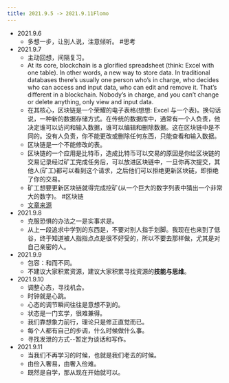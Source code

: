 ```yaml
---
title: 2021.9.5 -> 2021.9.11Flomo
---
```


- 2021.9.6
    - 多想一步，让别人说，注意倾听。 #思考
- 2021.9.7
    - 主动回想，间隔复习。
    - At its core, blockchain is a glorified spreadsheet (think: Excel with one table). In other words, a new way to store data. In traditional databases there’s usually one person who’s in charge, who decides who can access and input data, who can edit and remove it. That’s different in a blockchain. Nobody’s in charge, and you can’t change or delete anything, only view and input data.
    - 在其核心，区块链是一个荣耀的电子表格(想想: Excel 与一个表)。换句话说，一种新的数据存储方式。在传统的数据库中，通常有一个人负责，他决定谁可以访问和输入数据，谁可以编辑和删除数据。这在区块链中是不同的。没有人负责，你不能更改或删除任何东西，只能查看和输入数据。
    - 区块链是一个不能修改的表。
    - 区块链的一个应用是比特币，造成比特币可以交易的原因是你给区块链的交易记录经过矿工完成任务后，可以放进区块链中，一旦你再次提交，其他人(矿工)都可以看到这个请求，之后他们可以拒绝更新区块链，即拒绝了你的交易。
    - 矿工想要更新区块链就得完成挖矿(从一个巨大的数字列表中猜出一个非常大的数字)。 #区块链
    - [文章来源](https://thecorrespondent.com/655/blockchain-the-amazing-solution-for-almost-nothing/86649455475-f933fe63)
- 2021.9.8
    - 克服恐惧的办法之一是实事求是。
    - 从上一段追求中学到的东西是，不要对别人指手划脚。我现在也来到了低谷，终于知道被人指指点点是很不好受的，所以不要去那样做，尤其是对自己亲密的人。
- 2021.9.9
    - 包容：和而不同。
    - 不建议大家积累资源，建议大家积累寻找资源的**技能与思维**。
- 2021.9.10
    - 调整心态，寻找机会。
    - 时钟就是心跳。
    - 心态的调节瞬间往往是意想不到的。
    - 状态是一门玄学，很难兼得。
    - 我们靠想象力前行，理论只是修正直觉而已。
    - 每个人都有自己的步调，什么时候做什么事。
    - 寻找发泄的方式--暂定为谈话和写作。
- 2021.9.11
    - 当我们不再学习的时候，也就是我们老去的时候。
    - 由俭入奢易，由奢入俭难。
    - 既然是自学，那从现在开始就可以。